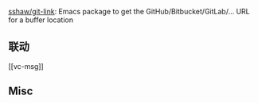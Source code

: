

[sshaw/git-link](https://github.com/sshaw/git-link): Emacs package to get the GitHub/Bitbucket/GitLab/... URL for a buffer location



## 联动

[[vc-msg]]

## Misc




